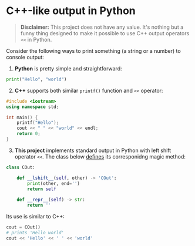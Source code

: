 # C++-like output in Python

> **Disclaimer:** This project does not have any value. It's nothing but a funny thing designed to make it possible to use C++ output operators `<<` in Python.

Consider the following ways to print something (a string or a number) to console output:

1. **Python** is pretty simple and straightforward:

```python
print("Hello", "world")
```

2. **C++** supports both similar `printf()` function and `<<` operator:

```cpp
#include <iostream>
using namespace std;

int main() {
    printf("Hello");
    cout << " " << "world" << endl;
    return 0;
}
```

3. **This project** implements standard output in Python with left shift operator `<<`. The class below [defines](main.py) its corresponidng magic method:

```python
class COut:

    def __lshift__(self, other) -> 'COut':
        print(other, end='')
        return self
        
    def __repr__(self) -> str:
        return ''
```

Its use is similar to C++:

```python
cout = COut()
# prints 'Hello world'
cout << 'Hello' << ' ' << 'world'
```
